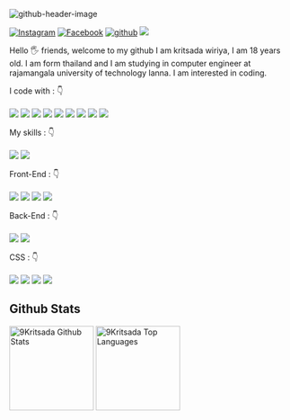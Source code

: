 ![github-header-image](https://user-images.githubusercontent.com/69795132/180647831-c174b150-b15b-497f-ac9f-e34c74b7b4fe.png)


[![Instagram](https://img.shields.io/badge/9Kritsada-%23E4405F.svg?style=for-the-badge&logo=Instagram&logoColor=white)](https://instagram.com/9Kritsada/)
[![Facebook](https://img.shields.io/badge/9Kritsada-1877F2?style=for-the-badge&logo=facebook&logoColor=white)](https://www.facebook.com/9Kritsada/)
[![github](https://img.shields.io/badge/9Kritsada-12100E.svg?style=for-the-badge&logo=github&logoColor=white)](https://github.com/9Kritsada/)
![](https://komarev.com/ghpvc/?username=9Kritsada&label=PROFILE+VIEWS&style=for-the-badge&color=brightgreen)


Hello 🖐️ friends, welcome to my github I am kritsada wiriya, I am 18 years old. I am form thailand and I am studying in computer engineer at rajamangala university of technology lanna. I am interested in coding.

<p align="left">
I code with :  👇
<br><br>
<img src="https://img.shields.io/badge/VSCode-0078D4?style=for-the-badge&logo=visual%20studio%20code&logoColor=white"/> 
<img src="https://img.shields.io/badge/terminal-4D4D4D?style=for-the-badge&logo=windows%20terminal&logoColor=white"/>
<img src="https://img.shields.io/badge/powershell-5391FE?style=for-the-badge&logo=powershell&logoColor=white"/> 
<img src="https://img.shields.io/badge/npm-CB3837?style=for-the-badge&logo=npm&logoColor=white"/> 
<img src="https://img.shields.io/badge/Cloudflare-F38020?style=for-the-badge&logo=Cloudflare&logoColor=white"/> 
<img src="https://img.shields.io/badge/Edge-0078D7?style=for-the-badge&logo=Microsoft-edge&logoColor=white"/> 
<img src="https://img.shields.io/badge/Firefox-FF7139?style=for-the-badge&logo=Firefox-Browser&logoColor=white"/> 
<img src="https://img.shields.io/badge/Windows-0078D6?style=for-the-badge&logo=windows&logoColor=white"/>
<img src="https://img.shields.io/badge/GIT-E44C30?style=for-the-badge&logo=git&logoColor=white"/>

</p>

<p align="left">
My skills :  👇
<br><br>
<img src="https://img.shields.io/badge/C-00599C?style=for-the-badge&logo=c&logoColor=white"/> 
<img src="https://img.shields.io/badge/C%2B%2B-00599C?style=for-the-badge&logo=c%2B%2B&logoColor=white"/> 
</p>

<p align="left">
Front-End :  👇
<br><br>
<img src="https://img.shields.io/badge/HTML5-E34F26?style=for-the-badge&logo=html5&logoColor=white"/>   
<img src="https://img.shields.io/badge/JavaScript-323330?style=for-the-badge&logo=javascript&logoColor=F7DF1E"/>
<img src="https://img.shields.io/badge/React-20232A?style=for-the-badge&logo=react&logoColor=61DAFB"/>
<img src="https://img.shields.io/badge/Vue.js-35495E?style=for-the-badge&logo=vuedotjs&logoColor=4FC08D"/>
</p>

<p align="left">
Back-End :  👇
<br><br>
<img src="https://img.shields.io/badge/PHP-777BB4?style=for-the-badge&logo=php&logoColor=white"/>
<img src="https://img.shields.io/badge/Codeigniter-EF4223?style=for-the-badge&logo=codeigniter&logoColor=white"/>
</p>

<p align="left">
CSS :  👇
<br><br>
<img src="https://img.shields.io/badge/CSS3-1572B6?style=for-the-badge&logo=css3&logoColor=white"/>
<img src="https://img.shields.io/badge/Tailwind-38B2AC?style=for-the-badge&logo=tailwind-css&logoColor=white"/>
<img src="https://img.shields.io/badge/Bootstrap-563D7C?style=for-the-badge&logo=bootstrap&logoColor=white"/> 
<img src="https://img.shields.io/badge/Font_Awesome-339AF0?style=for-the-badge&logo=fontawesome&logoColor=white"/> 
</p>

## Github Stats  
<a href="https://github.com/9Kritsada"><img alt="9Kritsada Github Stats" src="https://github-readme-stats.vercel.app/api/?username=9Kritsada&show_icons=true&count_private=true&theme=default&hide_border=true&bg_color=fff&title_color=7903a1&icon_color=7903a1" height="150px"/></a>
<a href="https://github.com/9Kritsada"><img alt="9Kritsada Top Languages" src="https://github-readme-stats.vercel.app/api/top-langs/?username=9Kritsada&langs_count=8&layout=compact&theme=default&hide_border=true&bg_color=fff&title_color=000&icon_color=000&hide=Jupyter%20Notebook" height="150px"/></a>

